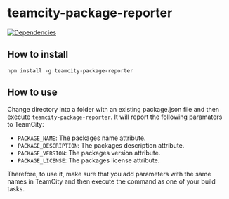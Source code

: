 # teamcity-package-reporter

[![Dependencies](https://david-dm.org/blacksun1/teamcity-package-reporter.svg)](https://david-dm.org/blacksun1/teamcity-package-reporter)

## How to install

	npm install -g teamcity-package-reporter

## How to use

Change directory into a folder with an existing package.json file and then execute `teamcity-package-reporter`. It will report the following paramaters to TeamCity:

* `PACKAGE_NAME`: The packages name attribute.
* `PACKAGE_DESCRIPTION`: The packages description attribute.
* `PACKAGE_VERSION`: The packages version attribute.
* `PACKAGE_LICENSE`: The packages license attribute.

Therefore, to use it, make sure that you add parameters with the same names in TeamCity and then execute the command as one of your build tasks.
